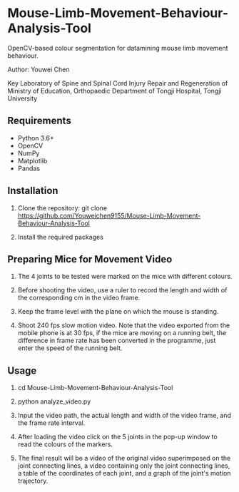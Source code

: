 # Mouse-Limb-Movement-Behaviour-Analysis-Tool

OpenCV-based colour segmentation for datamining mouse limb movement behaviour.

Author: Youwei Chen 

Key Laboratory of Spine and Spinal Cord Injury Repair and Regeneration of Ministry of Education, Orthopaedic Department of Tongji Hospital, Tongji University

## Requirements

- Python 3.6+
- OpenCV
- NumPy
- Matplotlib
- Pandas

## Installation

1. Clone the repository:
git clone https://github.com/Youweichen9155/Mouse-Limb-Movement-Behaviour-Analysis-Tool

2. Install the required packages


## Preparing Mice for Movement Video

1. The 4 joints to be tested were marked on the mice with different colours.

2. Before shooting the video, use a ruler to record the length and width of the corresponding cm in the video frame.

3. Keep the frame level with the plane on which the mouse is standing.

4. Shoot 240 fps slow motion video. Note that the video exported from the mobile phone is at 30 fps, if the mice are moving on a running belt, the difference in frame rate has been converted in the programme, just enter the speed of the running belt.

## Usage

1. cd Mouse-Limb-Movement-Behaviour-Analysis-Tool

1. python analyze_video.py

2. Input the video path, the actual length and width of the video frame, and the frame rate interval.

3. After loading the video click on the 5 joints in the pop-up window to read the colours of the markers.

4. The final result will be a video of the original video superimposed on the joint connecting lines, a video containing only the joint connecting lines, a table of the coordinates of each joint, and a graph of the joint's motion trajectory.
